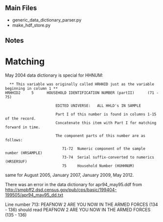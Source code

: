 Main Files
----------

* generic\_data\_dictionary\_parser.py
* make\_hdf\_store.py


Notes
-----

Matching
========

May 2004 data dictionary is special for HHNUM:

```
  ** This variable was originally called HRHHID just as the variable beginning in column 1 **
HRHHID2     5      HOUSEHOLD IDENTIFICATION NUMBER (partII)      (71 - 75)

                       EDITED UNIVERSE:   ALL HHLD's IN SAMPLE

                       Part I of this number is found in columns 1-15 of the record.
                       Concatenate this item with Part I for matching forward in time.

                       The component parts of this number are as follows:

                          71-72  Numeric component of the sample number (HRSAMPLE)
                          73-74  Serial suffix-converted to numerics (HRSERSUF)
                          75     Household Number (HUHHNUM)
```

same for August 2005, January 2007, January 2009, May 2012.



There was an error in the data dictionary for apr94_may95.ddf from
http://smpbff2.dsd.census.gov/pub/cps/basic/199404-199505/apr94_may95_dd.txt

Line number 713:
    PEAFNOW      2     ARE YOU NOW IN THE ARMED FORCES      (134 - 136)
should read
    PEAFNOW      2     ARE YOU NOW IN THE ARMED FORCES      (135 - 136)

